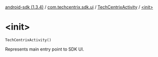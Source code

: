 [android-sdk (1.3.4)](../../index.md) / [com.techcentrix.sdk.ui](../index.md) / [TechCentrixActivity](index.md) / [&lt;init&gt;](./-init-.md)

# &lt;init&gt;

`TechCentrixActivity()`

Represents main entry point to SDK UI.


